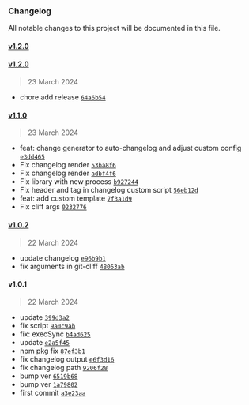 ### Changelog

All notable changes to this project will be documented in this file. 

#### [v1.2.0](https://github.com/zumerlab/tinybox-changelog/compare/v1.2.0...v1.2.0)

#### [v1.2.0](https://github.com/zumerlab/tinybox-changelog/compare/v1.1.0...v1.2.0)

> 23 March 2024

- chore add release [`64a6b54`](https://github.com/zumerlab/tinybox-changelog/commit/64a6b541d551c025d269abf2844ed6cc23257d17)

#### [v1.1.0](https://github.com/zumerlab/tinybox-changelog/compare/v1.0.2...v1.1.0)

> 23 March 2024

- feat: change generator to auto-changelog and adjust custom config [`e3dd465`](https://github.com/zumerlab/tinybox-changelog/commit/e3dd465521789e11d4cb3b45d7301c722707aa53)
- Fix changelog render [`53ba8f6`](https://github.com/zumerlab/tinybox-changelog/commit/53ba8f6094b43edbd04918ae376cb80047c5895d)
- Fix changelog render [`adbf4f6`](https://github.com/zumerlab/tinybox-changelog/commit/adbf4f698acb78a6939e42453750a64a085f49b6)
- Fix library with new process [`b927244`](https://github.com/zumerlab/tinybox-changelog/commit/b9272443cbe95cd0941e8738ae81dd1ca77e1172)
- Fix header and tag in changelog custom script [`56eb12d`](https://github.com/zumerlab/tinybox-changelog/commit/56eb12d97d2387c4261f7731671d0f3d9a6cb80e)
- feat: add custom template [`7f3a1d9`](https://github.com/zumerlab/tinybox-changelog/commit/7f3a1d915ac72bd821bc928379dc10cd5ef89e87)
- Fix cliff args [`0232776`](https://github.com/zumerlab/tinybox-changelog/commit/023277617c5d7b74980d636f519a0d336db98b6e)

#### [v1.0.2](https://github.com/zumerlab/tinybox-changelog/compare/v1.0.1...v1.0.2)

> 22 March 2024

- update changelog [`e96b9b1`](https://github.com/zumerlab/tinybox-changelog/commit/e96b9b1beef7135ca42d175173b3760859990031)
- fix arguments in git-cliff [`48063ab`](https://github.com/zumerlab/tinybox-changelog/commit/48063ab3702204d03775a5489aa3f406ce4da520)

#### v1.0.1

> 22 March 2024

- update [`399d3a2`](https://github.com/zumerlab/tinybox-changelog/commit/399d3a2c1c54785f52caca41365b7058a33d4491)
- fix script [`9a0c9ab`](https://github.com/zumerlab/tinybox-changelog/commit/9a0c9abb8afdef658159e54be8b72c8e86af9989)
- fix: execSync [`b4ad625`](https://github.com/zumerlab/tinybox-changelog/commit/b4ad62516354b1f6ac4914eace7bb87289c7e3b1)
- update [`e2a5f45`](https://github.com/zumerlab/tinybox-changelog/commit/e2a5f45bfd1f35d809ca36e58026ab4f0f692c6d)
- npm pkg fix [`87ef3b1`](https://github.com/zumerlab/tinybox-changelog/commit/87ef3b1b2dd6670c3deae5962afd97f0dcd8482f)
- fix changelog output [`e6f3d16`](https://github.com/zumerlab/tinybox-changelog/commit/e6f3d160b45c8f980069966186acad5d874f024f)
- fix changelog path [`9206f28`](https://github.com/zumerlab/tinybox-changelog/commit/9206f286bfb3ab9b4864ee93290409b6cb7f5882)
- bump ver [`6519b68`](https://github.com/zumerlab/tinybox-changelog/commit/6519b680ff95c7d7bc38cd29cd3ef5c39b4ad4c3)
- bump ver [`1a79802`](https://github.com/zumerlab/tinybox-changelog/commit/1a79802c8f0d5db90793f5caab1926902055dc98)
- first commit [`a3e23aa`](https://github.com/zumerlab/tinybox-changelog/commit/a3e23aaa6e32e073d632183223e80e6157bb2d5f)
